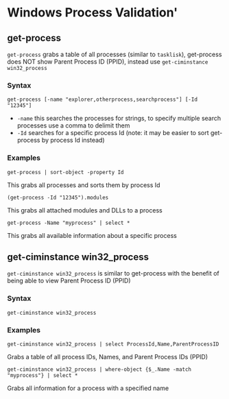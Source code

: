 # Windows Process Validation'

## get-process

`get-process` grabs a table of all processes (similar to `tasklisk`), get-process does NOT show Parent Process ID (PPID), instead use `get-ciminstance win32_process`

### Syntax

```
get-process [-name "explorer,otherprocess,searchprocess"] [-Id "12345"]
```
- `-name` this searches the processes for strings, to specify multiple search processes use a comma to delimit them
- `-Id` searches for a specific process Id (note: it may be easier to sort get-process by process Id instead)

### Examples

```
get-process | sort-object -property Id
```
This grabs all processes and sorts them by process Id

```
(get-process -Id "12345").modules
```
This grabs all attached modules and DLLs to a process


```
get-process -Name "myprocess" | select *
```
This grabs all available information about a specific process

## get-ciminstance win32_process

`get-ciminstance win32_process` is similar to get-process with the benefit of being able to view Parent Process ID (PPID)

### Syntax

```
get-ciminstance win32_process
```

### Examples

```
get-ciminstance win32_process | select ProcessId,Name,ParentProcessID
```
Grabs a table of all process IDs, Names, and Parent Process IDs (PPID)

```
get-ciminstance win32_process | where-object {$_.Name -match "myprocess"} | select *
```
Grabs all information for a process with a specified name
